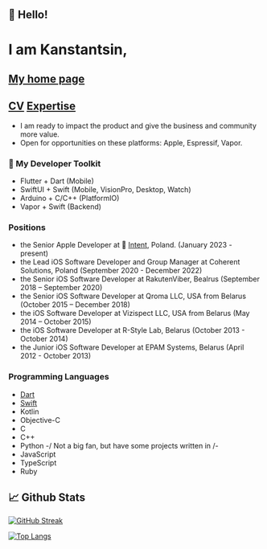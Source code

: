 ## 👋 Hello!
<!-- Add a quick bio about you, use emojis to emphatize concepts -->

# I am Kanstantsin, 

## [My home page](https://www.kanstantsin-bucha.com)

## [CV](Kanstatsin%20Bucha%20-%20CV.pdf) [Expertise](Kanstantsin%20Bucha%20-%20Expertise.pdf)

* I am ready to impact the product and give the business and community more value. 
* Open for opportunities on these platforms: Apple, Espressif, Vapor.

### 🔬 My Developer Toolkit 
* Flutter + Dart (Mobile)
* SwiftUI + Swift (Mobile, VisionPro, Desktop, Watch)
* Arduino + C/C++ (PlatformIO)
* Vapor + Swift (Backend)

### Positions
* the Senior Apple Developer at 🔴 [Intent](https://withintent.com), Poland. (January 2023 - present)
* the Lead iOS Software Developer and Group Manager at Coherent Solutions, Poland (September 2020 - December 2022)
* the Senior iOS Software Developer at RakutenViber, Bealrus (September 2018 – September 2020)
* the Senior iOS Software Developer at Qroma LLC, USA from Belarus (October 2015 – December 2018)
* the iOS Software Developer at Vizispect LLC, USA from Belarus (May 2014 – October 2015)
* the iOS Software Developer at R-Style Lab, Belarus (October 2013 - October 2014) 
* the Junior iOS Software Developer at EPAM Systems, Belarus (April 2012 - October 2013)


### Programming Languages
  * [Dart](https://dart.dev/)
  * [Swift](https://www.swift.org/)
  * Kotlin
  * Objective-C
  * C
  * C++
  * Python
-/ Not a big fan, but have some projects written in /- 
  * JavaScript
  * TypeScript
  * Ruby
 
## 📈 Github Stats

[![GitHub Streak](http://github-readme-streak-stats.herokuapp.com?user=kanstantsin-bucha&theme=dark&hide_border=true)](https://git.io/streak-stats)

[![Top Langs](https://github-readme-stats.vercel.app/api/top-langs/?username=kanstantsin-bucha&count_private=true&hide=c)](https://github.com/kanstantsin-bucha)
